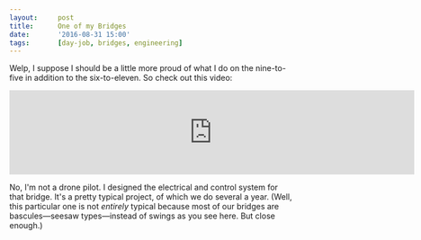 ```yaml
---
layout:     post
title:      One of my Bridges
date:       '2016-08-31 15:00'
tags:       [day-job, bridges, engineering]
---
```


Welp, I suppose I should be a little more proud of what I do on the nine-to-five in addition to the six-to-eleven. So check out this video:

<iframe width="720" src="https://www.youtube.com/embed/XHQq0vEGH0g?rel=0" frameborder="0" allowfullscreen></iframe>

No, I'm not a drone pilot. I designed the electrical and control system for that bridge. It's a pretty typical project, of which we do several a year. (Well, this particular one is not _entirely_ typical because most of our bridges are bascules—seesaw types—instead of swings as you see here. But close enough.)
